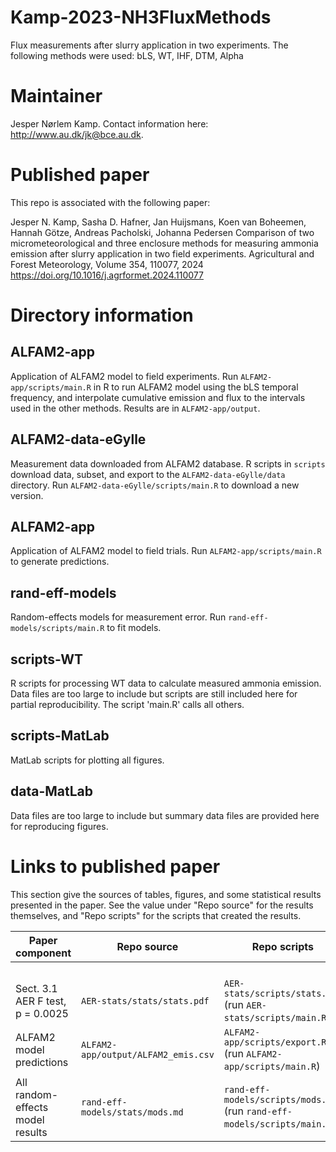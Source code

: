 # Kamp-2023-NH3FluxMethods
Flux measurements after slurry application in two experiments. The following methods were used: bLS, WT, IHF, DTM, Alpha

# Maintainer
Jesper Nørlem Kamp.
Contact information here: <http://www.au.dk/jk@bce.au.dk>.

# Published paper
This repo is associated with the following paper:

Jesper N. Kamp, Sasha D. Hafner, Jan Huijsmans, Koen van Boheemen, Hannah Götze, Andreas Pacholski, Johanna Pedersen
Comparison of two micrometeorological and three enclosure methods for measuring ammonia emission after slurry application in two field experiments.
Agricultural and Forest Meteorology, Volume 354, 110077, 2024
https://doi.org/10.1016/j.agrformet.2024.110077

# Directory information
## ALFAM2-app
Application of ALFAM2 model to field experiments.
Run `ALFAM2-app/scripts/main.R` in R to run ALFAM2 model using the bLS temporal frequency, and interpolate cumulative emission and flux to the intervals used in the other methods. 
Results are in `ALFAM2-app/output`.

## ALFAM2-data-eGylle
Measurement data downloaded from ALFAM2 database.
R scripts in `scripts` download data, subset, and export to the `ALFAM2-data-eGylle/data` directory.
Run `ALFAM2-data-eGylle/scripts/main.R` to download a new version.

## ALFAM2-app
Application of ALFAM2 model to field trials.
Run `ALFAM2-app/scripts/main.R` to generate predictions.

## rand-eff-models
Random-effects models for measurement error.
Run `rand-eff-models/scripts/main.R` to fit models.

## scripts-WT
R scripts for processing WT data to calculate measured ammonia emission. 
Data files are too large to include but scripts are still included here for partial reproducibility. 
The script 'main.R' calls all others.

## scripts-MatLab
MatLab scripts for plotting all figures. 

## data-MatLab
Data files are too large to include but summary data files are provided here for reproducing figures.

# Links to published paper
This section give the sources of tables, figures, and some statistical results presented in the paper.
See the value under "Repo source" for the results themselves, and "Repo scripts" for the scripts that created the results.

| Paper component                    |  Repo source                             |  Repo scripts                                                            |
|-----------------                   |-----------------                         |---------------                                                           |
|                                    |                                          |                                                                          |
|                                    |                                          |                                                                          |
|                                    |                                          |                                                                          |
|                                    |                                          |                                                                          |
| Sect. 3.1 AER F test, p = 0.0025   | `AER-stats/stats/stats.pdf`              | `AER-stats/scripts/stats.Rmd` (run `AER-stats/scripts/main.R`)           |
| ALFAM2 model predictions           | `ALFAM2-app/output/ALFAM2_emis.csv`      | `ALFAM2-app/scripts/export.R` (run `ALFAM2-app/scripts/main.R`)          |
| All random-effects model results   | `rand-eff-models/stats/mods.md`          | `rand-eff-models/scripts/mods.Rmd` (run `rand-eff-models/scripts/main.R`)|
